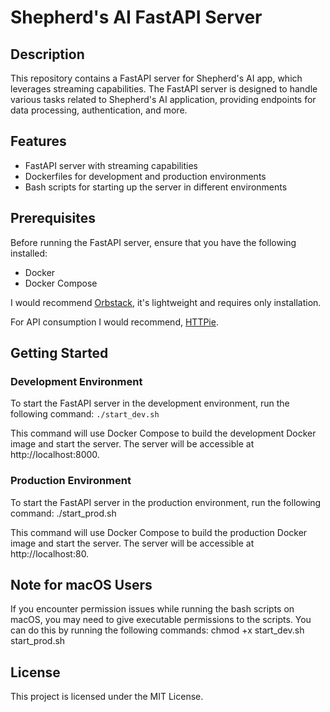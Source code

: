 # Shepherd's AI FastAPI Server

## Description

This repository contains a FastAPI server for Shepherd's AI app, which leverages streaming capabilities. The FastAPI server is designed to handle various tasks related to Shepherd's AI application, providing endpoints for data processing, authentication, and more.

## Features

- FastAPI server with streaming capabilities
- Dockerfiles for development and production environments
- Bash scripts for starting up the server in different environments

## Prerequisites

Before running the FastAPI server, ensure that you have the following installed:

- Docker
- Docker Compose

I would recommend [Orbstack](https://orbstack.dev), it's lightweight and requires only installation.

For API consumption I would recommend, [HTTPie](https://httpie.io).

## Getting Started

### Development Environment

To start the FastAPI server in the development environment, run the following command:
`./start_dev.sh`

This command will use Docker Compose to build the development Docker image and start the server. The server will be accessible at http://localhost:8000.

### Production Environment

To start the FastAPI server in the production environment, run the following command:
./start_prod.sh

This command will use Docker Compose to build the production Docker image and start the server. The server will be accessible at http://localhost:80.

## Note for macOS Users

If you encounter permission issues while running the bash scripts on macOS, you may need to give executable permissions to the scripts. You can do this by running the following commands:
chmod +x start_dev.sh start_prod.sh

## License

This project is licensed under the MIT License.
